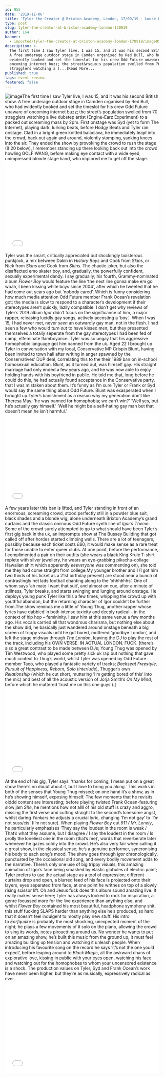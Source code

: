 ```yaml
---
id: 955
date: '2019-11-06'
title: 'Tyler the Creator @ Brixton Academy, London, 17/09/19 - Loose Lips'
type: post
slug: tyler-the-creator-at-brixton-academy-london-170919
author: 164
banner:
  - imported/tyler-the-creator-at-brixton-academy-london-170919/image955.jpeg
description: >-
  The first time I saw Tyler live, I was 15, and it was his second British show.
  A free underage outdoor stage in Camden organised by Red Bull, who had
  evidently booked and set the timeslot for his crew Odd Future unaware of
  oncoming internet buzz; the street&rsquo;s population swelled from 70
  stragglers watching a [...]Read More...
published: true
tags: event-review
featured: false
---
```

![image](../imported/tyler-the-creator-at-brixton-academy-london-170919/image955.jpeg)The first time I saw Tyler live, I was 15, and it was his second British show. A free underage outdoor stage in Camden organised by Red Bull, who had evidently booked and set the timeslot for his crew Odd Future unaware of oncoming internet buzz; the street’s population swelled from 70 stragglers watching a live dubstep artist (Engine-Earz Experiment) to a packed out screaming mass by 2pm. First onstage was Syd (yet to form The Internet), playing dark, lurking beats, before Hodgy Beats and Tyler ran onstage. Clad in a bright green knitted balaclava, he immediately leapt into the crowd, back out again and around, violently stomping, yanking knees into the air. They ended the show by provoking the crowd to rush the stage (8:20 below), I remember standing up there looking back out into the crowd howling GOLF WANG, before making eye contact with a wide eyed, unimpressed blonde stage hand, who implored me to get off the stage. <iframe width='100%' height='300' scrolling='no' frameborder='no' allow='autoplay' src='//www.youtube.com/embed/M8le7K1Yah8?wmode=opaque'></iframe>Tyler was the smart, critically appreciated but shockingly boisterous punkjock, a mix between Dakin in _History Boys_ and Cook from _Skins_, or Nick from _Skins_ and Cook from _Skins_. The chaotic joker, but also the disaffected emo skater boy, and, gradually, the powerfully confident, sexually experimental dandy. I say gradually; his fourth, Grammy-nominated album _Flower Boy_ would feature the line ‘the next line gonna make em go woah, I been kissing white boys since 2004’, after which he tweeted that he had come out years ago but ‘nobody cared’. Which is funny considering how much media attention Odd Future member Frank Ocean’s revelation got; the media is slow to respond to a character’s development if their stereotypes aren’t quickly, lazily compatible. I don’t get why reviews of Tyler’s 2019 album _Igor_ didn’t focus on the significance of him, a major rapper, releasing lucidly gay songs, actively accosting a ‘boy’.  When I was 15, I had never met, never _seen_ an outwardly gay man, not in the flesh. I had seen a few who would _turn out_ to have kissed men, but they presented themselves a totally seperate from the gay stereotypes I had been fed of camp, effeminate flamboyance. Tyler was so ungay that his aggressive homophobic language got him banned from the uk. Aged 22 I brought up Tyler in conversation with my local, Conservative MP Crispin Blunt, having been invited to town hall after writing in anger spawned by the Conservatives’ DUP deal, correlating this to the their 1989 ban on in-school homosexual education. Blunt, as it turned out, was himself gay. His straight marriage had only ended a few years ago, and he was now able to enjoy holding hands with his boyfriend in public. He told me that, long before he could do this, he had actually found acceptance in the Conservative party, that I was mistaken about them. It’s funny as I’m sure Tyler or Frank or Syd would say the same thing about Odd Future. Blunt was exasperated when I brought up Tyler’s banishment as a reason why my generation don’t like Theresa May; ‘he was banned for homophobia; we can’t win?’ ‘Well yes, but he’s actually gay himself.’ ‘Well he might be a self-hating gay man but that doesn’t mean he isn’t harmful.’ <iframe width='100%' height='300' scrolling='no' frameborder='no' allow='autoplay' src='//www.youtube.com/embed/CEVXcP3VC3Y?wmode=opaque'></iframe>A few years later this ban is lifted, and Tyler standing in front of an enormous, screaming crowd, stood perfectly still in a powder blue suit, black shades and a blonde wig, alone underneath Brixton Academy’s grand curtains and the classic ominous Odd Future synth line of _Igor’s Theme_. Some of the crowd surely attempted to go to what should have been Tyler’s first gig back in the uk, an impromptu show at The Bussey Building that got called off after hordes started climbing walls. There are a lot of teenagers, possibly because each ticket costs £60; it would make sense as a rare treat for those unable to enter queer clubs. At one point, before the performance, I complimented a pair on their outfits (she wears a black King Krule T-shirt replete with silver jewellery, he wears an eye-grabbing pikachu-collage Hawaiian shirt which apparently _eeeveryone_ was commenting on), she told me they had come straight from college.My younger brother and I (I got him two thirds of his ticket as a 21st birthday present) are stood near a bunch of contrastingly het lads football chanting along to the ‘ohhhhhhs’. One of whom says ‘ah mate I want that suit’, and almost on cue, after a minute of stillness, Tyler breaks, and starts swinging and lunging around onstage. He deploys young punk Tyler like this a few times, whipping the crowd up with youthful abandon, but the returning character of Igor couldn’t be further from.The show reminds me a little of Young Thug, another rapper whose lyrics have dabbled in both intense toxicity and deeply radical – in the context of hip hop – femininity. I saw him at this same venue a few months ago. His vocals carried all that wondrous charisma, but nothing else about the show did, he basically just wandered around onstage beneath a big screen of trippy visuals until he got bored, muttered ‘goodbye London’, and left the stage midway through _The London_, leaving the DJ to play the rest of the track, including his OWN VERSE. IN ACTUAL LONDON. FUCK. \[there’s also a great contrast to be made between DJs; Young Thug was opened by Tim Westwood, who played some pretty sick uk rap but nothing that gave much context to Thug’s world, whilst Tyler was opened by Odd Future member Taco, who played a fantastic variety of tracks; _Backseat Freestyle, Pursuit of Happiness, Reborn, Solo_ (_interlude_), Thugger’s own _Relationship_ (which he cut short, muttering ‘I’m getting bored of this’ into the mic) and best of all the acoustic version of Jorja Smith’s _On My Mind_, before which he muttered ‘trust me on this one guys’).\]<iframe width='100%' height='300' scrolling='no' frameborder='no' allow='autoplay' src='//www.youtube.com/embed/laFLX0z4IQA?wmode=opaque'></iframe>At the end of his gig, Tyler says  ‘thanks for coming, I mean put on a great show there’s no doubt about it, but I love to bring you along.’ This works in both of the senses that Young Thug missed; on one hand it’s a show, as in he’s showing himself, exposing himself. The few moments that he revisits olddd content are interesting; before playing twisted Frank Ocean-featuring slow jam _She_, he mentions how not allll of his old stuff is crazy and aggro, missing the first verse and cutting straight to the second’s lonesome angst, whilst during _Yonkers_ he adjusts a crucial lyric, changing ‘I’m not gay’ to ‘I’m not suss/cis’ (I’m not sure). When playing _Flower Boy_ cut _911 / Mr. Lonely_, he particularly emphasises ‘They say the loudest in the room is weak / That’s what they assume, but I disagree / I say the loudest in the room / Is prolly the loneliest one in the room (that’s me)’, words that reverberate later whenever he gazes coldly into the crowd. He’s also very fair when calling it a great show, in the classical sense; he’s a genuine performer, syncronising his body to each song’s mood. The show goes through _Igor_ chronologically, punctuated by the occasional old song, and every bodily movement adds to the narrative. There’s only one use of big trippy visuals, this amazing animation of Igor’s face being smashed by elastic globules of electric paint; Tyler prefers to use the actual stage as a tool of expression; different curtains drop and open, a blurred feed of his face is projected onto their layers, eyes separated from face, at one point he writhes on top of a slowly rising scissor lift. Oh and Jesus fuck does this album sound amazing live. It really makes sense here; Tyler has always looked to rock for inspiration, a genre focussed more for the live experience than anything else, and whilst _Flower Boy_ contained his most beautiful, headphone symphony shit, this stuff fucking SLAPS harder than anything else he’s produced, so hard that it doesn’t feel indulgent to mostly play new stuff. His intro to _Earfquake_ is probably the most shocking, unexpected moment of the night; he plays a few movements of it solo on the piano, allowing the crowd to sing its words, notes pirouetting around us. No wonder he wants to put on an amazing show, he’s built this music from the ground up, it must feel amazing building up tension and watching it unleash people. When introducing his favourite song on the record he says ‘it’s not the one you’d expect’, before leaping around to _Black Magic_, all the awkward chaos of explorative love, kissing in public with your eyes open, watching his face and watching out for the homophobes to whom your uncensored existence is a shock. The production values on Tyler, Syd and Frank Ocean’s work have never been higher, but they’re as musically, expressively radical as ever. <iframe width='100%' height='300' scrolling='no' frameborder='no' allow='autoplay' src='//www.youtube.com/embed/9JQDPjpfiGw?wmode=opaque'></iframe>